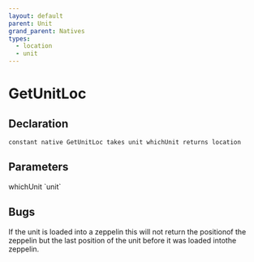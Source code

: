 ```yaml
---
layout: default
parent: Unit
grand_parent: Natives
types:
  - location
  - unit
---
```


# GetUnitLoc

## Declaration

```
constant native GetUnitLoc takes unit whichUnit returns location
```

## Parameters
<dl>
  <dt>whichUnit `unit`</dt>
  <dd></dd>
</dl>

## Bugs 
If the unit is loaded into a zeppelin this will not return the positionof the zeppelin but the last position of the unit before it was loaded intothe zeppelin.